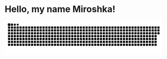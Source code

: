 # Hello, my name Miroshka!

<p align="center">
 <img width="600" src="Assets/github-snake.svg" alt="snake"/>
</p>
